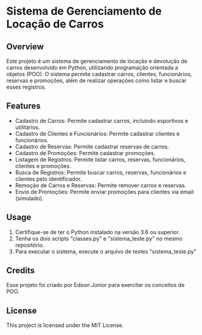 # Sistema de Gerenciamento de Locação de Carros

## Overview
Este projeto é um sistema de gerenciamento de locação e devolução de carros desenvolvido em Python, utilizando programação orientada a objetos (POO).
O sistema permite cadastrar carros, clientes, funcionários, reservas e promoções, além de realizar operações como listar e buscar esses registros.

## Features
- Cadastro de Carros: Permite cadastrar carros, incluindo esportivos e utilitários.
- Cadastro de Clientes e Funcionários: Permite cadastrar clientes e funcionários.
- Cadastro de Reservas: Permite cadastrar reservas de carros.
- Cadastro de Promoções: Permite cadastrar promoções.
- Listagem de Registros: Permite listar carros, reservas, funcionários, clientes e promoções.
- Busca de Registros: Permite buscar carros, reservas, funcionários e clientes pelo identificador.
- Remoção de Carros e Reservas: Permite remover carros e reservas.
- Envio de Promoções: Permite enviar promoções para clientes via email (simulado).

## Usage
1. Certifique-se de ter o Python instalado na versão 3.6 ou superior.
2. Tenha os dois scripts "classes.py" e "sistema_teste.py" no mesmo repositório.
3. Para executar o sistema, execute o arquivo de testes "sistema_teste.py"
   
## Credits
Esse projeto foi criado por Edson Júnior para exercitar os conceitos de POO. 

## License
This project is licensed under the MIT License.
